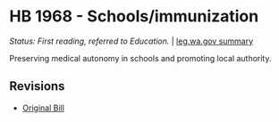 # HB 1968 - Schools/immunization
*Status: First reading, referred to Education.* | [leg.wa.gov summary](https://app.leg.wa.gov/billsummary?BillNumber=1968&Year=2021)

Preserving medical autonomy in schools and promoting local authority.

## Revisions
* [Original Bill](1/)